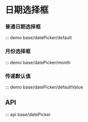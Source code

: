 # 日期选择框

### 普通日期选择框

::: demo base/datePicker/default

### 月份选择框

::: demo base/datePicker/month

### 传递默认值

::: demo base/datePicker/defaultValue

## API

::: api base/datePicker

